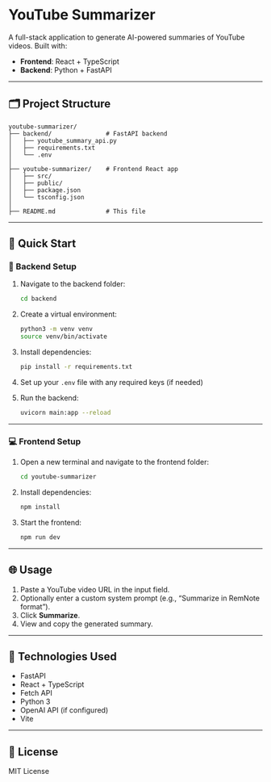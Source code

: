 # YouTube Summarizer

A full-stack application to generate AI-powered summaries of YouTube videos. Built with:

- **Frontend**: React + TypeScript
- **Backend**: Python + FastAPI

---

## 🗂 Project Structure

```
youtube-summarizer/
├── backend/               # FastAPI backend
│   ├── youtube_summary_api.py
│   ├── requirements.txt
│   └── .env
│
├── youtube-summarizer/    # Frontend React app
│   ├── src/
│   ├── public/
│   ├── package.json
│   └── tsconfig.json
│
├── README.md              # This file
```

---

## 🚀 Quick Start

### 🔧 Backend Setup

1. Navigate to the backend folder:

   ```bash
   cd backend
   ```

2. Create a virtual environment:

   ```bash
   python3 -m venv venv
   source venv/bin/activate
   ```

3. Install dependencies:

   ```bash
   pip install -r requirements.txt
   ```

4. Set up your `.env` file with any required keys (if needed)

5. Run the backend:

   ```bash
   uvicorn main:app --reload
   ```

---

### 💻 Frontend Setup

1. Open a new terminal and navigate to the frontend folder:

   ```bash
   cd youtube-summarizer
   ```

2. Install dependencies:

   ```bash
   npm install
   ```

3. Start the frontend:

   ```bash
   npm run dev
   ```

---

## 🌐 Usage

1. Paste a YouTube video URL in the input field.
2. Optionally enter a custom system prompt (e.g., “Summarize in RemNote format”).
3. Click **Summarize**.
4. View and copy the generated summary.

---

## 🧩 Technologies Used

- FastAPI
- React + TypeScript
- Fetch API
- Python 3
- OpenAI API (if configured)
- Vite

---

## 📜 License

MIT License
